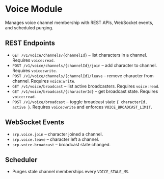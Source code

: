# Voice Module

Manages voice channel membership with REST APIs, WebSocket events, and scheduled purging.

## REST Endpoints
- `GET /v1/voice/channels/{channelId}` – list characters in a channel. Requires `voice:read`.
- `POST /v1/voice/channels/{channelId}/join` – add character to channel. Requires `voice:write`.
- `POST /v1/voice/channels/{channelId}/leave` – remove character from channel. Requires `voice:write`.
- `GET /v1/voice/broadcast` – list active broadcasters. Requires `voice:read`.
- `GET /v1/voice/broadcast/{characterId}` – get broadcast state. Requires `voice:read`.
- `POST /v1/voice/broadcast` – toggle broadcast state `{ characterId, active }`. Requires `voice:write` and enforces `VOICE_BROADCAST_LIMIT`.

## WebSocket Events
- `srp.voice.join` – character joined a channel.
- `srp.voice.leave` – character left a channel.
- `srp.voice.broadcast` – broadcast state changed.

## Scheduler
- Purges stale channel memberships every `VOICE_STALE_MS`.
